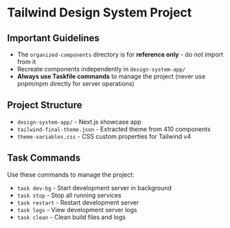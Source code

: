 # Tailwind Design System Project

## Important Guidelines
- The `organized-components` directory is for **reference only** - do not import from it
- Recreate components independently in `design-system-app/`
- **Always use Taskfile commands** to manage the project (never use pnpm/npm directly for server operations)

## Project Structure
- `design-system-app/` - Next.js showcase app
- `tailwind-final-theme.json` - Extracted theme from 410 components
- `theme-variables.css` - CSS custom properties for Tailwind v4

## Task Commands
Use these commands to manage the project:
- `task dev-bg` - Start development server in background
- `task stop` - Stop all running services
- `task restart` - Restart development server
- `task logs` - View development server logs
- `task clean` - Clean build files and logs